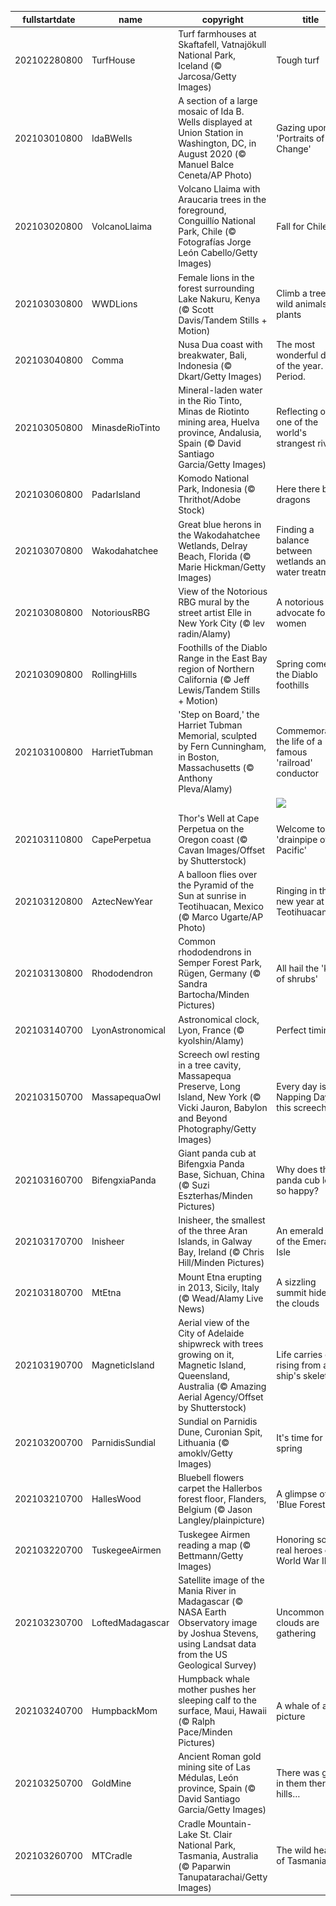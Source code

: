 |fullstartdate|name|copyright|title|image|
|--|--|--|--|--|
202102280800|TurfHouse|Turf farmhouses at Skaftafell, Vatnajökull National Park, Iceland (© Jarcosa/Getty Images)|Tough turf|![](/en-US/2021/03/202102280800TurfHouse.jpg)|
202103010800|IdaBWells|A section of a large mosaic of Ida B. Wells displayed at Union Station in Washington, DC, in August 2020 (© Manuel Balce Ceneta/AP Photo)|Gazing upon 'Portraits of Change'|![](/en-US/2021/03/202103010800IdaBWells.jpg)|
202103020800|VolcanoLlaima|Volcano Llaima with Araucaria trees in the foreground, Conguillío National Park, Chile (© Fotografías Jorge León Cabello/Getty Images)|Fall for Chile|![](/en-US/2021/03/202103020800VolcanoLlaima.jpg)|
202103030800|WWDLions|Female lions in the forest surrounding Lake Nakuru, Kenya (© Scott Davis/Tandem Stills + Motion)|Climb a tree for wild animals and plants|![](/en-US/2021/03/202103030800WWDLions.jpg)|
202103040800|Comma|Nusa Dua coast with breakwater, Bali, Indonesia (© Dkart/Getty Images)|The most wonderful day of the year. Period.|![](/en-US/2021/03/202103040800Comma.jpg)|
202103050800|MinasdeRioTinto|Mineral-laden water in the Rio Tinto, Minas de Riotinto mining area, Huelva province, Andalusia, Spain (© David Santiago Garcia/Getty Images)|Reflecting on one of the world's strangest rivers|![](/en-US/2021/03/202103050800MinasdeRioTinto.jpg)|
202103060800|PadarIsland|Komodo National Park, Indonesia (© Thrithot/Adobe Stock)|Here there be dragons|![](/en-US/2021/03/202103060800PadarIsland.jpg)|
202103070800|Wakodahatchee|Great blue herons in the Wakodahatchee Wetlands, Delray Beach, Florida (© Marie Hickman/Getty Images)|Finding a balance between wetlands and water treatment|![](/en-US/2021/03/202103070800Wakodahatchee.jpg)|
202103080800|NotoriousRBG|View of the Notorious RBG mural by the street artist Elle in New York City (© lev radin/Alamy)|A notorious advocate for women|![](/en-US/2021/03/202103080800NotoriousRBG.jpg)|
202103090800|RollingHills|Foothills of the Diablo Range in the East Bay region of Northern California (© Jeff Lewis/Tandem Stills + Motion)|Spring comes to the Diablo foothills|![](/en-US/2021/03/202103090800RollingHills.jpg)|
202103100800|HarrietTubman|'Step on Board,' the Harriet Tubman Memorial, sculpted by Fern Cunningham, in Boston, Massachusetts (© Anthony Pleva/Alamy)|Commemorating the life of a famous 'railroad' conductor|![](/en-US/2021/03/202103100800HarrietTubman.jpg)|
||||![](/en-US/2021/03/.jpg)|
202103110800|CapePerpetua|Thor's Well at Cape Perpetua on the Oregon coast (© Cavan Images/Offset by Shutterstock)|Welcome to the 'drainpipe of the Pacific'|![](/en-US/2021/03/202103110800CapePerpetua.jpg)|
202103120800|AztecNewYear|A balloon flies over the Pyramid of the Sun at sunrise in Teotihuacan, Mexico (© Marco Ugarte/AP Photo)|Ringing in the new year at Teotihuacan|![](/en-US/2021/03/202103120800AztecNewYear.jpg)|
202103130800|Rhododendron|Common rhododendrons in Semper Forest Park, Rügen, Germany (© Sandra Bartocha/Minden Pictures)|All hail the 'king of shrubs'|![](/en-US/2021/03/202103130800Rhododendron.jpg)|
202103140700|LyonAstronomical|Astronomical clock, Lyon, France (© kyolshin/Alamy)|Perfect timing|![](/en-US/2021/03/202103140700LyonAstronomical.jpg)|
202103150700|MassapequaOwl|Screech owl resting in a tree cavity, Massapequa Preserve, Long Island, New York (© Vicki Jauron, Babylon and Beyond Photography/Getty Images)|Every day is Napping Day for this screech owl|![](/en-US/2021/03/202103150700MassapequaOwl.jpg)|
202103160700|BifengxiaPanda|Giant panda cub at Bifengxia Panda Base, Sichuan, China (© Suzi Eszterhas/Minden Pictures)|Why does this panda cub look so happy?|![](/en-US/2021/03/202103160700BifengxiaPanda.jpg)|
202103170700|Inisheer|Inisheer, the smallest of the three Aran Islands, in Galway Bay, Ireland (© Chris Hill/Minden Pictures)|An emerald isle of the Emerald Isle|![](/en-US/2021/03/202103170700Inisheer.jpg)|
202103180700|MtEtna|Mount Etna erupting in 2013, Sicily, Italy (© Wead/Alamy Live News)|A sizzling summit hides in the clouds|![](/en-US/2021/03/202103180700MtEtna.jpg)|
202103190700|MagneticIsland|Aerial view of the City of Adelaide shipwreck with trees growing on it, Magnetic Island, Queensland, Australia (© Amazing Aerial Agency/Offset by Shutterstock)|Life carries on, rising from a ship's skeleton|![](/en-US/2021/03/202103190700MagneticIsland.jpg)|
202103200700|ParnidisSundial|Sundial on Parnidis Dune, Curonian Spit, Lithuania (© amoklv/Getty Images)|It's time for spring|![](/en-US/2021/03/202103200700ParnidisSundial.jpg)|
202103210700|HallesWood|Bluebell flowers carpet the Hallerbos forest floor, Flanders, Belgium (© Jason Langley/plainpicture)|A glimpse of the 'Blue Forest'|![](/en-US/2021/03/202103210700HallesWood.jpg)|
202103220700|TuskegeeAirmen|Tuskegee Airmen reading a map (© Bettmann/Getty Images)|Honoring some real heroes of World War II|![](/en-US/2021/03/202103220700TuskegeeAirmen.jpg)|
202103230700|LoftedMadagascar|Satellite image of the Mania River in Madagascar (© NASA Earth Observatory image by Joshua Stevens, using Landsat data from the US Geological Survey)|Uncommon clouds are gathering|![](/en-US/2021/03/202103230700LoftedMadagascar.jpg)|
202103240700|HumpbackMom|Humpback whale mother pushes her sleeping calf to the surface, Maui, Hawaii (© Ralph Pace/Minden Pictures)|A whale of a picture|![](/en-US/2021/03/202103240700HumpbackMom.jpg)|
202103250700|GoldMine|Ancient Roman gold mining site of Las Médulas, León province, Spain (© David Santiago Garcia/Getty Images)|There was gold in them there hills…|![](/en-US/2021/03/202103250700GoldMine.jpg)|
202103260700|MTCradle|Cradle Mountain-Lake St. Clair National Park, Tasmania, Australia (© Paparwin Tanupatarachai/Getty Images)|The wild heart of Tasmania|![](/en-US/2021/03/202103260700MTCradle.jpg)|
